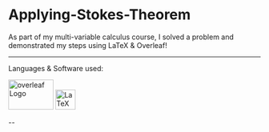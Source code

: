 # Applying-Stokes-Theorem

As part of my multi-variable calculus course, I solved a problem and demonstrated my steps using LaTeX &amp; Overleaf!

---
Languages & Software used:

<img src="https://github.com/LydiaAlem/Applying-Stokes-Theorem/assets/107647071/a55dcd53-66b1-4437-b64b-2fc759a02624" alt="overleaf Logo" width="90" height="60">
<img src="https://github.com/LydiaAlem/Applying-Stokes-Theorem/assets/107647071/7586c7d7-2255-4bb6-9b6e-4cb0573b4c23" alt="LaTeX Logo" width="40" height="40">

--

